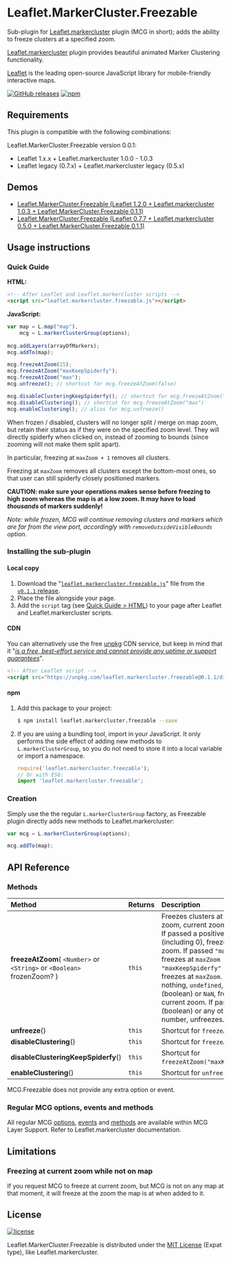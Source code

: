 <!-- ##########################################################################
NOTE TO CONTRIBUTOR:
this README is automatically generated from build/readme.template.md.
Should you need to modify the README, please make your modifications on
the template file.
########################################################################### -->

# Leaflet.MarkerCluster.Freezable
Sub-plugin for [Leaflet.markercluster](https://github.com/Leaflet/Leaflet.markercluster)
plugin (MCG in short); adds the ability to freeze clusters at a specified zoom.

[Leaflet.markercluster](https://github.com/Leaflet/Leaflet.markercluster) plugin
provides beautiful animated Marker Clustering functionality.

[Leaflet](http://leafletjs.com/) is the leading open-source JavaScript library
for mobile-friendly interactive maps.

[![GitHub releases](https://img.shields.io/github/release/ghybs/leaflet.markercluster.freezable.svg?label=GitHub)](https://github.com/ghybs/Leaflet.MarkerCluster.Freezable/releases)
[![npm](https://img.shields.io/npm/v/leaflet.markercluster.freezable.svg)](https://www.npmjs.com/package/leaflet.markercluster.freezable)



## Requirements
This plugin is compatible with the following combinations:

Leaflet.MarkerCluster.Freezable version 0.0.1:
- Leaflet 1.x.x + Leaflet.markercluster 1.0.0 - 1.0.3
- Leaflet legacy (0.7.x) + Leaflet.markercluster legacy (0.5.x)



## Demos
- [Leaflet.MarkerCluster.Freezable (Leaflet 1.2.0 + Leaflet.markercluster 1.0.3 + Leaflet.MarkerCluster.Freezable 0.1.1)](https://ghybs.github.io/Leaflet.MarkerCluster.Freezable/examples/mcg-freezable.html?leaflet=1.2.0&leaflet.markercluster=1.0.3&leaflet.markercluster.freezable=0.1.1)
- [Leaflet.MarkerCluster.Freezable (Leaflet 0.7.7 + Leaflet.markercluster 0.5.0 + Leaflet.MarkerCluster.Freezable 0.1.1)](https://ghybs.github.io/Leaflet.MarkerCluster.Freezable/examples/mcg-freezable.html?leaflet=0.7.7&leaflet.markercluster=0.5.0&leaflet.markercluster.freezable=0.1.1)


## Usage instructions

### Quick Guide
**HTML:**
```html
<!-- After Leaflet and Leaflet.markercluster scripts -->
<script src="leaflet.markercluster.freezable.js"></script>
```

**JavaScript:**
```javascript
var map = L.map("map"),
    mcg = L.markerClusterGroup(options);
    
mcg.addLayers(arrayOfMarkers);
mcg.addTo(map);

mcg.freezeAtZoom(15);
mcg.freezeAtZoom("maxKeepSpiderfy");
mcg.freezeAtZoom("max");
mcg.unfreeze(); // shortcut for mcg.freezeAtZoom(false)

mcg.disableClusteringKeepSpiderfy(); // shortcut for mcg.freezeAtZoom("maxKeepSpiderfy")
mcg.disableClustering(); // shortcut for mcg.freezeAtZoom("max")
mcg.enableClustering(); // alias for mcg.unfreeze()
```

When frozen / disabled, clusters will no longer split / merge on map zoom, but
retain their status as if they were on the specified zoom level. They will
directly spiderfy when clicked on, instead of zooming to bounds (since zooming
will not make them split apart).

In particular, freezing at `maxZoom + 1` removes all clusters.

Freezing at `maxZoom` removes all clusters except the bottom-most ones, so that
user can still spiderfy closely positioned markers.

**CAUTION: make sure your operations makes sense before freezing to high zoom
whereas the map is at a low zoom. It may have to load _thousands_ of markers
suddenly!**

_Note: while frozen, MCG will continue removing clusters and markers which are
far from the view port, accordingly with `removeOutsideVisibleBounds` option._



### Installing the sub-plugin

#### Local copy
1. Download the "<a href="https://github.com/ghybs/Leaflet.MarkerCluster.Freezable/releases/download/v0.1.1/leaflet.markercluster.freezable.js">`leaflet.markercluster.freezable.js`</a>" file from the [`v0.1.1` release](https://github.com/ghybs/Leaflet.MarkerCluster.Freezable/releases/tag/v0.1.1).
2. Place the file alongside your page.
3. Add the `script` tag (see [Quick Guide > HTML](#quick-guide)) to your page after Leaflet and Leaflet.markercluster scripts.

#### CDN
You can alternatively use the free [unpkg](https://unpkg.com) CDN service, but keep in mind that it "[_is a free, best-effort service and cannot provide any uptime or support guarantees_](https://unpkg.com/#/about)".

```html
<!-- After Leaflet script -->
<script src="https://unpkg.com/leaflet.markercluster.freezable@0.1.1/dist/leaflet.markercluster.freezable.js"></script>
```

#### npm
1. Add this package to your project:
   ```bash
   $ npm install leaflet.markercluster.freezable --save
   ```

2. If you are using a bundling tool, import in your JavaScript.
It only performs the side effect of adding new methods to `L.markerClusterGroup`,
so you do not need to store it into a local variable or import a namespace.
   ```javascript
   require('leaflet.markercluster.freezable');
   // Or with ES6:
   import 'leaflet.markercluster.freezable';
   ```



### Creation
Simply use the the regular `L.markerClusterGroup` factory, as Freezable plugin
directly adds new methods to Leaflet.markercluster:

```javascript
var mcg = L.markerClusterGroup(options);

mcg.addTo(map);
```



## API Reference

### Methods
| Method  | Returns  | Description |
| :------ | :------- | :---------- |
| **freezeAtZoom**( `<Number>` or `<String>` or `<Boolean>` frozenZoom? ) | `this` | Freezes clusters at specified zoom, current zoom, or unfreeze. If passed a positive number (including 0), freezes at that zoom. If passed `"max"` (string), freezes at `maxZoom + 1`. If passed `"maxKeepSpiderfy"` (string), freezes at `maxZoom`. If passed nothing, `undefined`, `true` (boolean) or `NaN`, freezes at current zoom. If passed `false` (boolean) or any other non-number, unfreezes. |
| **unfreeze**() | `this` | Shortcut for `freezeAtZoom(false)`. |
| **disableClustering**() | `this` | Shortcut for `freezeAtZoom("max")`. |
| **disableClusteringKeepSpiderfy**() | `this` | Shortcut for `freezeAtZoom("maxKeepSpiderfy")`. |
| **enableClustering**() | `this` | Shortcut for `unfreeze()`. |

MCG.Freezable does not provide any extra option or event.


### Regular MCG options, events and methods
All regular MCG [options](https://github.com/Leaflet/Leaflet.markercluster#all-options),
[events](https://github.com/Leaflet/Leaflet.markercluster#events) and
[methods](https://github.com/Leaflet/Leaflet.markercluster#methods) are
available within MCG Layer Support. Refer to Leaflet.markercluster documentation.



## Limitations

### Freezing at current zoom while not on map
If you request MCG to freeze at current zoom, but MCG is not on any map at that
moment, it will freeze at the zoom the map is at when added to it.

## License
[![license](https://img.shields.io/github/license/ghybs/leaflet.markercluster.freezable.svg)](LICENSE)

Leaflet.MarkerCluster.Freezable is distributed under the
[MIT License](http://choosealicense.com/licenses/mit/) (Expat type), like
Leaflet.markercluster.
